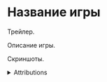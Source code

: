 # Название игры

Трейлер.

Описание игры.

Скриншоты.

<details>
  <summary>Attributions</summary>

  - *Icons made by [Freepik](https://www.freepik.com)* from [Flaticon](https://www.flaticon.com/)
  - [kenney.nl](https://kenney.nl/assets)

</details>
